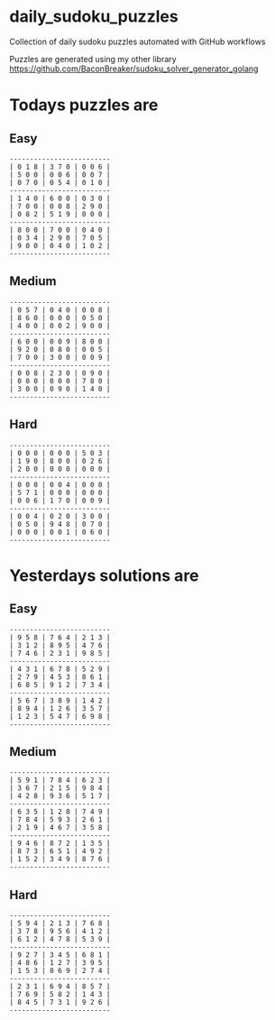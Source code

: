 
# daily_sudoku_puzzles 

Collection of daily sudoku puzzles automated with GitHub workflows 

Puzzles are generated using my other library https://github.com/BaconBreaker/sudoku_solver_generator_golang 
 

# Todays puzzles are 

## Easy 

```
-------------------------
| 0 1 8 | 3 7 0 | 0 0 6 | 
| 5 0 0 | 0 0 6 | 0 0 7 | 
| 0 7 0 | 0 5 4 | 0 1 0 | 
-------------------------
| 1 4 0 | 6 0 0 | 0 3 0 | 
| 7 0 0 | 0 0 8 | 2 9 0 | 
| 0 8 2 | 5 1 9 | 0 0 0 | 
-------------------------
| 8 0 0 | 7 0 0 | 0 4 0 | 
| 0 3 4 | 2 9 0 | 7 0 5 | 
| 9 0 0 | 0 4 0 | 1 0 2 | 
-------------------------
```
## Medium 

```
-------------------------
| 0 5 7 | 0 4 0 | 0 0 8 | 
| 8 6 0 | 0 0 0 | 0 5 0 | 
| 4 0 0 | 0 0 2 | 9 0 0 | 
-------------------------
| 6 0 0 | 0 0 9 | 8 0 0 | 
| 9 2 0 | 0 8 0 | 0 0 5 | 
| 7 0 0 | 3 0 0 | 0 0 9 | 
-------------------------
| 0 0 8 | 2 3 0 | 0 9 0 | 
| 0 0 0 | 0 0 0 | 7 8 0 | 
| 3 0 0 | 0 9 0 | 1 4 0 | 
-------------------------
```
## Hard 

```
-------------------------
| 0 0 0 | 0 0 0 | 5 0 3 | 
| 1 9 0 | 8 0 0 | 0 2 6 | 
| 2 0 0 | 0 0 0 | 0 0 0 | 
-------------------------
| 0 0 0 | 0 0 4 | 0 0 0 | 
| 5 7 1 | 0 0 0 | 0 0 0 | 
| 0 0 6 | 1 7 0 | 0 0 9 | 
-------------------------
| 0 0 4 | 0 2 0 | 3 0 0 | 
| 0 5 0 | 9 4 8 | 0 7 0 | 
| 0 0 0 | 0 0 1 | 0 6 0 | 
-------------------------
```
# Yesterdays solutions are 

## Easy 

```
-------------------------
| 9 5 8 | 7 6 4 | 2 1 3 | 
| 3 1 2 | 8 9 5 | 4 7 6 | 
| 7 4 6 | 2 3 1 | 9 8 5 | 
-------------------------
| 4 3 1 | 6 7 8 | 5 2 9 | 
| 2 7 9 | 4 5 3 | 8 6 1 | 
| 6 8 5 | 9 1 2 | 7 3 4 | 
-------------------------
| 5 6 7 | 3 8 9 | 1 4 2 | 
| 8 9 4 | 1 2 6 | 3 5 7 | 
| 1 2 3 | 5 4 7 | 6 9 8 | 
-------------------------
```
## Medium 

```
-------------------------
| 5 9 1 | 7 8 4 | 6 2 3 | 
| 3 6 7 | 2 1 5 | 9 8 4 | 
| 4 2 8 | 9 3 6 | 5 1 7 | 
-------------------------
| 6 3 5 | 1 2 8 | 7 4 9 | 
| 7 8 4 | 5 9 3 | 2 6 1 | 
| 2 1 9 | 4 6 7 | 3 5 8 | 
-------------------------
| 9 4 6 | 8 7 2 | 1 3 5 | 
| 8 7 3 | 6 5 1 | 4 9 2 | 
| 1 5 2 | 3 4 9 | 8 7 6 | 
-------------------------
```
## Hard 

```
-------------------------
| 5 9 4 | 2 1 3 | 7 6 8 | 
| 3 7 8 | 9 5 6 | 4 1 2 | 
| 6 1 2 | 4 7 8 | 5 3 9 | 
-------------------------
| 9 2 7 | 3 4 5 | 6 8 1 | 
| 4 8 6 | 1 2 7 | 3 9 5 | 
| 1 5 3 | 8 6 9 | 2 7 4 | 
-------------------------
| 2 3 1 | 6 9 4 | 8 5 7 | 
| 7 6 9 | 5 8 2 | 1 4 3 | 
| 8 4 5 | 7 3 1 | 9 2 6 | 
-------------------------
```
